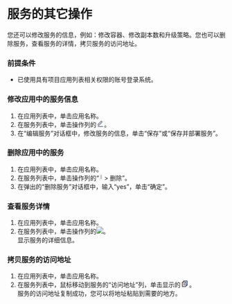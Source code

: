 # 服务的其它操作

您还可以修改服务的信息，例如：修改容器、修改副本数和升级策略。您也可以删除服务，查看服务的详情，拷贝服务的访问地址。

### 前提条件
* 已使用具有项目应用列表相关权限的账号登录系统。

### 修改应用中的服务信息
1. 在应用列表中，单击应用名称。
2. 在服务列表中，单击操作列的![](fig/modify-02.png)。
3. 在“编辑服务”对话框中，修改服务的信息，单击“保存”或“保存并部署服务”。

### 删除应用中的服务
1. 在应用列表中，单击应用名称。
2. 在服务列表中，单击操作列的“![](fig/rank.png) > 删除”。
3. 在弹出的“删除服务”对话框中，输入“yes”，单击“确定”。

### 查看服务详情
1. 在应用列表中，单击应用名称。
2. 在服务列表中，单击操作列的![](fig/查看.png)。     
显示服务的详细信息。

### 拷贝服务的访问地址     
1. 在应用列表中，单击应用名称。
2. 在服务列表中，鼠标移动到服务的“访问地址”列，单击显示的![](fig/复制.png)。    
服务的访问地址复制成功，您可以将地址粘贴到需要的地方。



